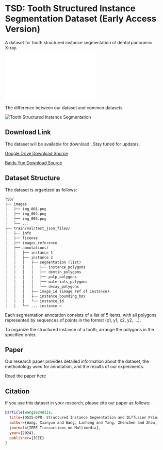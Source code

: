 # TSD: Tooth Structured Instance Segmentation Dataset (Early Access Version)

A dataset for tooth structured instance segmentation of dental panoramic X-ray.

![Tooth Structured Instance Segmentation](introduction.pdf)

The difference between our dataset and common datasets

![Tooth Structured Instance Segmentation](dsis-dpr.gif)

## Download Link

The dataset will be available for download . Stay tuned for updates.

[Google Drive Download Source](https://drive.google.com/file/d/1TSxERnUNkguPM3cPqBvzEqXFCjGtXt7E/view?usp=drive_link)

[Baidu Yun Download Source](https://pan.baidu.com/s/1BizJp9d7DAio3sHYpaNGfA?pwd=piat)

## Dataset Structure

The dataset is organized as follows:

```
TSD/
├── images
│   ├── img_001.png
│   ├── img_002.png
│   ├── img_003.png
│   └── ...
├── train/val/test_json_files/
│   ├── info
│   ├── license
│   ├── images_reference
│   ├── annotations/
│   │   ├── instance 1
│   │   ├── instance 2
│   │   │   ├── segmentation (list)
│   │   │   │   ├── instance_polygons
│   │   │   │   ├── dentin_polygons
│   │   │   │   ├── pulp_polygons
│   │   │   │   ├── materials_polygons
│   │   │   │   └── decay_polygons
│   │   │   ├── image_id (image ref of instance)
│   │   │   ├── instance_bounding_box
│   │   │   └── instance_id
│   │   └── ... instance n
```
Each segmentation annotation consists of a list of 5 items, with all polygons represented by sequences of points in the format (x1, y1, x2, y2, ...). 

To organize the structured instance of a tooth, arrange the polygons in the specified order.

## Paper

Our research paper provides detailed information about the dataset, the methodology used for annotation, and the results of our experiments.

[Read the paper here](https://ieeexplore.ieee.org/abstract/document/10520935/)

## Citation

If you use this dataset in your research, please cite our paper as follows:

```bibtex
@article{wang2024dsis,
  title={DSIS-DPR: Structured Instance Segmentation and Diffusion Prior Refinement for Dental Anatomy Learning},
  author={Wang, Xianyun and Wang, Linhong and Yang, Zhenchen and Zhou, Jiacong and Zheng, Yuchen and Chen, Feng and Hong, Richang and Yu, Jun and Yang, Fan},
  journal={IEEE Transactions on Multimedia},
  year={2024},
  publisher={IEEE}
}
